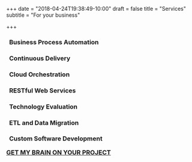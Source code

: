 +++
date = "2018-04-24T19:38:49-10:00"
draft = false
title = "Services"
subtitle = "For your business"

+++

<h3><i class="fas fa-cogs fa-fw"></i>&nbsp;&nbsp;Business Process Automation</h3>
<p class="mb-5"></p>

<h3><i class="fas fa-sync fa-fw"></i>&nbsp;&nbsp;Continuous Delivery</h3>
<p class="mb-5"></p>

<h3><i class="fas fa-cloud fa-fw"></i>&nbsp;&nbsp;Cloud Orchestration</h3>
<p class="mb-5"></p>

<h3><i class="fas fa-code fa-fw"></i>&nbsp;&nbsp;RESTful Web Services</h3>
<p class="mb-5"></p>

<h3><i class="fas fa-balance-scale fa-fw"></i>&nbsp;&nbsp;Technology Evaluation</h3>
<p class="mb-5"></p>

<h3><i class="fas fa-database fa-fw"></i>&nbsp;&nbsp;ETL and Data Migration</h3>
<p class="mb-5"></p>

<h3><i class="fas fa-code-branch fa-fw"></i>&nbsp;&nbsp;Custom Software Development
<p class="mb-5"></p>

<div class="text-center">
  <a href="/contact/" class="btn text-center btn-lg mt-2 mb-5 bg-green">GET MY BRAIN ON YOUR PROJECT</a>
</div>
